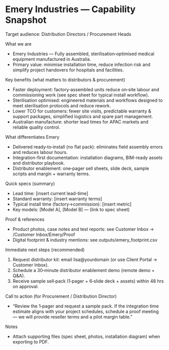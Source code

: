 # Emery Industries — Capability Snapshot

Target audience: Distribution Directors / Procurement Heads

What we are
- Emery Industries — Fully assembled, sterilisation‑optimised medical equipment manufactured in Australia.
- Primary value: minimise installation time, reduce infection risk and simplify project handovers for hospitals and facilities.

Key benefits (what matters to distributors & procurement)
- Faster deployment: factory‑assembled units reduce on‑site labour and commissioning work (see spec sheet for typical install workflow).
- Sterilisation optimised: engineered materials and workflows designed to meet sterilisation protocols and reduce rework.
- Lower TCO for customers: fewer site visits, predictable warranty & support packages, simplified logistics and spare part management.
- Australian manufacture: shorter lead times for APAC markets and reliable quality control.

What differentiates Emery
- Delivered ready‑to‑install (no flat pack): eliminates field assembly errors and reduces labour hours.
- Integration-first documentation: installation diagrams, BIM-ready assets and distributor playbook.
- Distributor enablement: one‑pager sell sheets, slide deck, sample scripts and margin + warranty terms.

Quick specs (summary)
- Lead time: [insert current lead-time]
- Standard warranty: [insert warranty terms]
- Typical install time (factory→commission): [insert metric]
- Key models: [Model A], [Model B] — (link to spec sheet)

Proof & references
- Product photos, case notes and test reports: see Customer Inbox → /Customer Inbox/Emery/Proof
- Digital footprint & industry mentions: see outputs/emery_footprint.csv

Immediate next steps (recommended)
1. Request distributor kit: email lisa@yourdomain (or use Client Portal → Customer Inbox).
2. Schedule a 30‑minute distributor enablement demo (remote demo + Q&A).
3. Receive sample sell‑pack (1‑pager + 6‑slide deck + assets) within 48 hrs on approval.

Call to action (for Procurement / Distribution Director)
- “Review the 1‑pager and request a sample pack. If the integration time estimate aligns with your project schedules, schedule a proof meeting — we will provide reseller terms and a pilot margin table.”

Notes
- Attach supporting files (spec sheet, photos, installation diagram) when exporting to PDF.